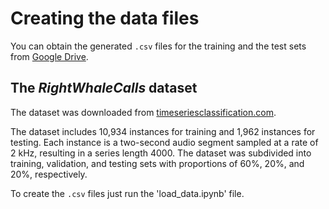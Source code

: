 # Creating the data files

You can obtain the generated `.csv` files for the training and the test sets from [Google Drive](https://drive.google.com/drive/folders/1b2Jph_sFOuSLA0xMeiTpZgLIU1S1ixwZ?usp=sharing).

## The *RightWhaleCalls* dataset

The dataset was downloaded from [timeseriesclassification.com](https://www.timeseriesclassification.com/description.php?Dataset=RightWhaleCalls). 

The dataset includes 10,934 instances for training and 1,962 instances for testing. Each instance is a two-second audio segment sampled at a rate of 2 kHz, resulting in a series length 4000. The dataset was subdivided into training, validation, and testing sets with proportions of 60%, 20%, and 20%, respectively.

To create the `.csv` files just run the 'load_data.ipynb' file. 

